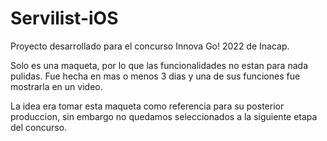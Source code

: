 # Servilist-iOS

Proyecto desarrollado para el concurso Innova Go! 2022 de Inacap.

Solo es una maqueta, por lo que las funcionalidades no estan para nada pulidas. Fue hecha en mas o menos 3 dias y una de sus funciones fue mostrarla en un video.

La idea era tomar esta maqueta como referencia para su posterior produccion, sin embargo no quedamos seleccionados a la siguiente etapa del concurso.
